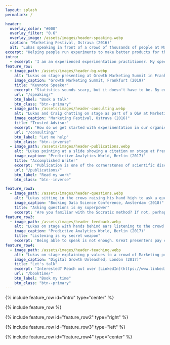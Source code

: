 ```yaml
---
layout: splash
permalink: /

header:
  overlay_color: "#000"
  overlay_filter: "0.6"
  overlay_image: /assets/images/header-speaking.webp
  caption: "Marketing Festival, Ostrava (2016)"
  alt: "Lukas speaking in front of a crowd of thousands of people at Marketing Festival in Ostrava, 2016."
excerpt: "Helping people run experiments to make better products for their customers. I explain science using historical narratives and teach statistics through storytelling."
intro: 
  - excerpt: 'I am an experienced experimentation practitioner. My specialty is designing and building the infrastructure and processes required to start and scale A/B testing to drive business growth.'
feature_row:
  - image_path: /assets/images/header-bg.webp
    alt: "Lukas on stage presenting at Growth Marketing Summit in Frankfurt, 2019"
    image_caption: "Growth Marketing Summit, Frankfurt (2019)"
    title: "Keynote Speaker"
    excerpt: "Statistics sounds scary, but it doesn't have to be. By explaining statistical concepts through compelling stories and concrete examples, I make statistics accessible for any audience. Through practical examples and live simulations, I help audiences understand how data can be used to gain valuable insights and support key business decisions."
    url: "/speaking/"
    btn_label: "Book a talk"
    btn_class: "btn--primary"
  - image_path: /assets/images/header-consulting.webp
    alt: "Lukas and Craig chatting on stage as part of a Q&A at Marketing Festival in Ostrava, 2016."
    image_caption: "Marketing Festival, Ostrava (2016)"
    title: "Trusted Advisor"
    excerpt: "How do we get started with experimentation in our organisation? How can we scale up A/B testing and increase the maturity of our experimentation program? In short but impactful consultation sessions I help clients avoid common pitfalls and ensure that experimentation takes the right place in their company culture."
    url: "/consulting/"
    btn_label: "Let me help"
    btn_class: "btn--inverse"
  - image_path: /assets/images/header-publications.webp
    alt: "Lukas pointing at a slide showing a citation on stage at Predictive Analytics World in Berlin, 2017."
    image_caption: "Predictive Analytics World, Berlin (2017)"
    title: "Accomplished Writer"
    excerpt: "Publication is one of the cornerstones of scientific discovery. Writing and sharing is an important part of my contribution to the field of A/B testing. I have co-authored multiple influential academic papers on the topic of online experimentation. A selection of my published work is availabe here. There are also blog posts and videos."
    url: "/publications/"
    btn_label: "Read my work"
    btn_class: "btn--inverse"

feature_row2:
  - image_path: /assets/images/header-questions.webp
    alt: "Lukas sitting in the crows raising his hand high to ask a question at a Booking Data Science Conference in Amsterdam, 2018."
    image_caption: "Booking Data Science Conference, Amsterdam (2018)"
    title: "Asking questions is my superpower"
    excerpt: 'Are you familiar with the Socratic method? If not, perhaps you should Google it. Asking questions is a powerful way to stimulate critical thinking and foster understanding. My strength as a speaker and advisor does not stem from having all the answers, but from relentlessly asking the right questions.'
feature_row3:
  - image_path: /assets/images/header-feedback.webp
    alt: "Lukas on stage with hands behind ears listening to the crowd at Predictive Analytics World in Berlin, 2017."
    image_caption: "Predictive Analytics World, Berlin (2017)"
    title: "Listening is my secret weapon"
    excerpt: 'Being able to speak is not enough. Great presenters pay close attention to their audience and invite authentic interactions with the crowd. Expert advisors will watch and observe before they speak. I understand my role—as a presenter or consultant—is not just to talk, but perhaps more importantly to listen.'
feature_row4:
  - image_path: /assets/images/header-teaching.webp
    alt: "Lukas on stage explaining p-values to a crowd of Marketing professionals at Digital Growth Unleashed in London, 2017."
    image_caption: "Digital Growth Unleashed, London (2017)"
    title: "Let's talk"
    excerpt: 'Interested? Reach out over [LinkedIn](https://www.linkedin.com/in/lukasvermeer/) or [book some of my time](/booktime/) for a chat or an email.'
    url: "/booktime/"
    btn_label: "Book my time"
    btn_class: "btn--primary"
---
```


{% include feature_row id="intro" type="center" %}

{% include feature_row %}

{% include feature_row id="feature_row2" type="right" %}

{% include feature_row id="feature_row3" type="left" %}

{% include feature_row id="feature_row4" type="center" %}
